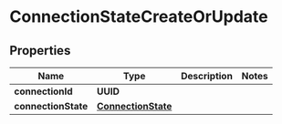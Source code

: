 

# ConnectionStateCreateOrUpdate


## Properties

| Name | Type | Description | Notes |
|------------ | ------------- | ------------- | -------------|
|**connectionId** | **UUID** |  |  |
|**connectionState** | [**ConnectionState**](ConnectionState.md) |  |  |



